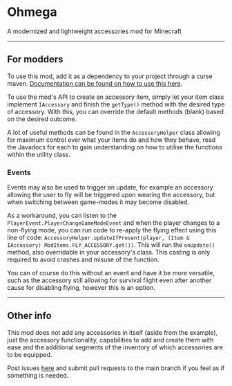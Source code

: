 # Ohmega
 A modernized and lightweight accessories mod for Minecraft

---
## For modders
To use this mod, add it as a dependency to your project through a curse maven. [Documentation can be found on how to use this here](https://www.cursemaven.com).

To use the mod's API to create an accessory item, simply let your item class implement `IAccessory` and finish the `getType()` method with the desired type of accessory. With this, you can override the default methods (blank) based on the desired outcome.

A lot of useful methods can be found in the `AccessoryHelper` class allowing for maximum control over what your items do and how they behave, read the Javadocs for each to gain understanding on how to utilise the functions within the utility class. 

### Events

Events may also be used to trigger an update, for example an accessory allowing the user to fly will be triggered upon wearing the accessory, but when switching between game-modes it may become disabled.

As a workaround, you can listen to the `PlayerEvent.PlayerChangeGameModeEvent` and when the player changes to a non-flying mode, you can run code to re-apply the flying effect using this line of code: `AccessoryHelper.updateIfPresent(player, (Item & IAccessory) ModItems.FLY_ACCESSORY.get())`.
This will run the `onUpdate()` method, also overridable in your accessory's class. This casting is only required to avoid crashes and misuse of the function.

You can of course do this without an event and have it be more versatile, such as the accessory still allowing for survival flight even after another cause for disabling flying, however this is an option.

---
## Other info
This mod does not add any accessories in itself (aside from the example), just the accessory functionality, capabilities to add and create them with ease and the additional segments of the inventory of which accessories are to be equipped.

Post issues [here](https://github.com/Swackyy/Ohmega/issues) and submit pull requests to the main branch if you feel as if something is needed.